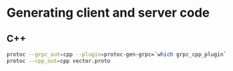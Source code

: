 # Generating client and server code

## C++
```bash
protoc --grpc_out=cpp --plugin=protoc-gen-grpc=`which grpc_cpp_plugin` vector.proto
protoc --cpp_out=cpp vector.proto
```
